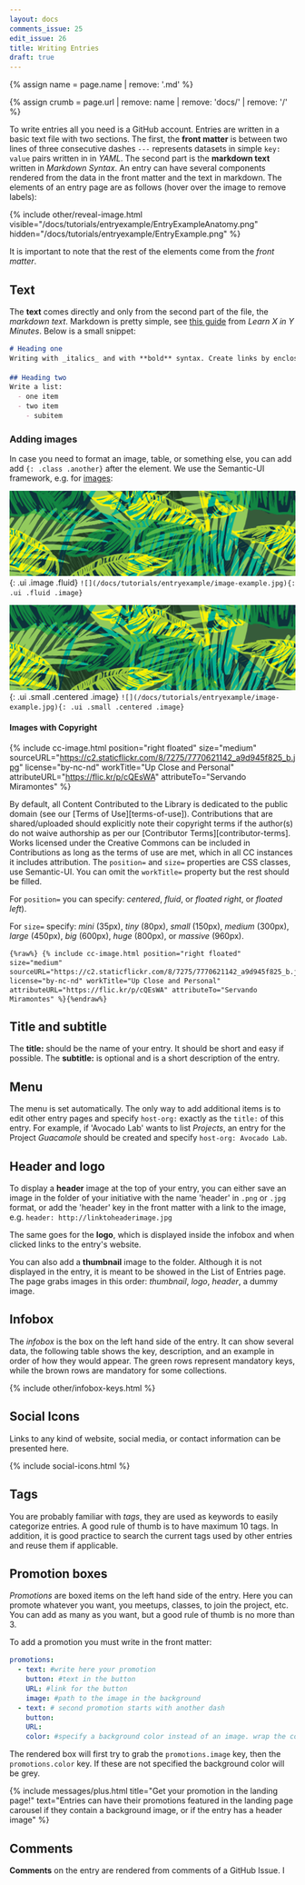 ```yaml
---
layout: docs
comments_issue: 25
edit_issue: 26
title: Writing Entries
draft: true
---
```


{% assign name = page.name | remove: '.md' %}


{% assign crumb = page.url | remove: name | remove: 'docs/' | remove: '/' %}


To write entries all you need is a GitHub account.
Entries are written in a basic text file with two sections. The first, the **front matter** is between two lines of three consecutive dashes `---` represents datasets in simple `key: value` pairs written in in _YAML_. The second part is the **markdown text**  written in _Markdown Syntax_. An entry can have several components rendered from the data in the front matter and the text in markdown. The elements of an entry page are as follows (hover over the image to remove labels):

{% include other/reveal-image.html visible="/docs/tutorials/entryexample/EntryExampleAnatomy.png" hidden="/docs/tutorials/entryexample/EntryExample.png" %}

It is important to note that the rest of the elements come from the _front matter_.

## Text
The **text** comes directly and only from the second part of the file, the _markdown text_. Markdown is pretty simple, see [this guide](https://learnxinyminutes.com/docs/markdown/) from _Learn X in Y Minutes_. Below is a small snippet:

```markdown
# Heading one
Writing with _italics_ and with **bold** syntax. Create links by enclosing the word in [brackets](http://linksomewhere.com) followed by the link enclosed in parenthesis. Write in `code`.

## Heading two
Write a list:
  - one item
  - two item
    - subitem

```

### Adding images
In case you need to format an image, table, or something else, you can add add `{: .class .another}` after the element. We use the Semantic-UI framework, e.g. for [images](https://semantic-ui.com/elements/image.html):


![](/docs/tutorials/entryexample/image-example.jpg){: .ui .image .fluid}
`![](/docs/tutorials/entryexample/image-example.jpg){: .ui .fluid .image}`


![](/docs/tutorials/entryexample/image-example.jpg){: .ui .small .centered .image}
`![](/docs/tutorials/entryexample/image-example.jpg){: .ui .small .centered .image}`


#### Images with Copyright
{% include cc-image.html position="right floated" size="medium" sourceURL="https://c2.staticflickr.com/8/7275/7770621142_a9d945f825_b.jpg" license="by-nc-nd" workTitle="Up Close and Personal" attributeURL="https://flic.kr/p/cQEsWA" attributeTo="Servando Miramontes" %}

By default, all Content Contributed to the Library is dedicated to the public domain (see our [Terms of Use][terms-of-use]). Contributions that are shared/uploaded should explicitly note their copyright terms if the author(s) do not waive authorship as per our [Contributor Terms][contributor-terms]. Works licensed under the Creative Commons can be included in Contributions as long as the terms of use are met, which in all CC instances it includes attribution.  The `position=` and `size=` properties are CSS classes, use Semantic-UI. You can omit the `workTitle=` property but the rest should be filled.


For `position=` you can specify: _centered_, _fluid_, or _floated right_, or _floated left_).

For `size=` specify: _mini_ (35px), _tiny_ (80px), _small_ (150px), _medium_ (300px), _large_ (450px), _big_ (600px), _huge_ (800px), or _massive_ (960px).




```
{%raw%} {% include cc-image.html position="right floated" size="medium" sourceURL="https://c2.staticflickr.com/8/7275/7770621142_a9d945f825_b.jpg" license="by-nc-nd" workTitle="Up Close and Personal" attributeURL="https://flic.kr/p/cQEsWA" attributeTo="Servando Miramontes" %}{%endraw%}
```







## Title and subtitle
The **title:** should be the name of your entry. It should be short and easy if possible. The **subtitle:** is optional and is a short description of the entry.

## Menu
The menu is set automatically. The only way to add additional items is to edit other entry pages and specify `host-org:` exactly as the  `title:` of this entry. For example, if 'Avocado Lab' wants to list _Projects_, an entry for the Project _Guacamole_ should be created and specify `host-org: Avocado Lab`.

## Header and logo
To display a **header** image at the top of your entry, you can either save an image in the folder of your initiative with the name 'header' in `.png` or `.jpg` format, or add the 'header' key in the front matter with a link to the image, e.g. `header: http://linktoheaderimage.jpg`

The same goes for the **logo**, which is displayed inside the infobox and when clicked links to the entry's website.

You can also add a **thumbnail** image to the folder. Although it is not displayed in the entry, it is meant to be showed in the List of Entries page. The page grabs images in this order: _thumbnail_, _logo_, _header_, a dummy image.

## Infobox
The _infobox_ is the box on the left hand side of the entry. It can show several data, the following table shows the key, description, and an example in order of how they would appear. The green rows represent mandatory keys, while the brown rows are mandatory for some collections.

{% include other/infobox-keys.html %}

## Social Icons
Links to any kind of website, social media, or contact information can be presented here.

{% include social-icons.html %}

## Tags
You are probably familiar with _tags_, they are used as keywords to easily categorize entries. A good rule of thumb is to have maximum 10 tags. In addition, it is good practice to search the current tags used by other entries and reuse them if applicable.

## Promotion boxes
_Promotions_ are boxed items on the left hand side of the entry. Here you can promote whatever you want, you meetups, classes, to join the project, etc. You can add as many as you want, but a good rule of thumb is no more than 3.

To add a promotion you must write in the front matter:

```yaml
promotions:
  - text: #write here your promotion
    button: #text in the button
    URL: #link for the button
    image: #path to the image in the background
  - text: # second promotion starts with another dash
    button:
    URL:
    color: #specify a background color instead of an image. wrap the color in '', e.g. '#43BB7A'
```

The rendered box will first try to grab the `promotions.image` key, then the `promotions.color` key. If these are not specified the background color will be grey.

{% include messages/plus.html title="Get your promotion in the landing page!" text="Entries can have their promotions featured in the landing page carousel if they contain a background image, or if the entry has a header image" %}


## Comments
**Comments** on the entry are rendered from comments of a GitHub Issue. I
